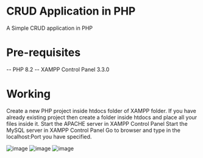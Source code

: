 # CRUD Application in PHP
A Simple CRUD application in PHP 

# Pre-requisites
-- PHP 8.2 
-- XAMPP Control Panel 3.3.0

# Working
 Create a new PHP project inside htdocs folder of XAMPP folder.
 If you have already existing project then create a folder inside htdocs and place all your files inside it.
 Start the APACHE server in XAMPP Control Panel
 Start the MySQL server in XAMPP Control Panel
 Go to browser and type in the localhost:Port you have specified.
 
 ![image](https://github.com/user-attachments/assets/ffaeac70-39b5-41de-9159-f302fbbd1a63)
![image](https://github.com/user-attachments/assets/18416b79-fba6-406e-bdaa-e3925e8bea5d)
![image](https://github.com/user-attachments/assets/54512d1a-d026-4f17-84a9-d0bf57083b44)


